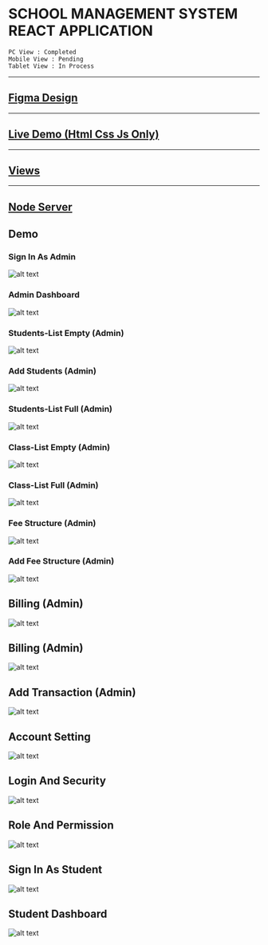 # SCHOOL MANAGEMENT SYSTEM REACT APPLICATION

```
PC View : Completed
Mobile View : Pending
Tablet View : In Process
```

---
 [Figma Design ](https://www.figma.com/file/gXnTCizXuP6aNSyMdMrZOM/School-Management-System?type=design&node-id=0%3A1&mode=design&t=dmq6gbnuFpklanV4-1
)
---

---
 [Live Demo (Html Css Js Only)](https://brajesh825.github.io/School-Management-System-Views/)
---

---
 [Views](https://brajesh825.github.io/School-Management-System-Views)
---

---
 [Node Server](https://brajesh825.github.io/School-Management-System-Server/)
---

## Demo

### Sign In As Admin
![alt text](./Demo/School%20Management%20System%20(17)_page-0001.jpg?raw=true)

### Admin Dashboard
![alt text](./Demo/School%20Management%20System%20(17)_page-0002.jpg?raw=true)

### Students-List Empty (Admin)
![alt text](./Demo/School%20Management%20System%20(17)_page-0003.jpg?raw=true)

### Add Students (Admin)
![alt text](./Demo/School%20Management%20System%20(17)_page-0004.jpg?raw=true)

### Students-List Full (Admin)
![alt text](./Demo/School%20Management%20System%20(17)_page-0005.jpg?raw=true)

### Class-List Empty (Admin)
![alt text](./Demo/School%20Management%20System%20(17)_page-0006.jpg?raw=true)

### Class-List Full (Admin)
![alt text](./Demo/School%20Management%20System%20(17)_page-0007.jpg?raw=true)

### Fee Structure (Admin)
![alt text](./Demo/School%20Management%20System%20(17)_page-0008.jpg?raw=true)

### Add Fee Structure (Admin)
![alt text](./Demo/School%20Management%20System%20(17)_page-0009.jpg?raw=true)

## Billing (Admin)
![alt text](./Demo/School%20Management%20System%20(17)_page-0010.jpg?raw=true)

## Billing (Admin)
![alt text](./Demo/School%20Management%20System%20(17)_page-0011.jpg?raw=true)

## Add Transaction (Admin)
![alt text](./Demo/School%20Management%20System%20(17)_page-0012.jpg?raw=true)

## Account Setting
![alt text](./Demo/School%20Management%20System%20(17)_page-0013.jpg?raw=true)

## Login And Security
![alt text](./Demo/School%20Management%20System%20(17)_page-0014.jpg?raw=true)

## Role And Permission
![alt text](./Demo/School%20Management%20System%20(17)_page-0015.jpg?raw=true)

## Sign In As Student
![alt text](./Demo/School%20Management%20System%20(17)_page-0016.jpg?raw=true)

## Student Dashboard
![alt text](./Demo/School%20Management%20System%20(17)_page-0017.jpg?raw=true)